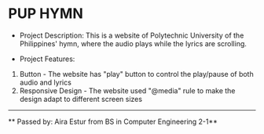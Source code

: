 # PUP HYMN 
* Project Description: This is a website of Polytechnic University of the Philippines' hymn, 
where the audio plays while the lyrics are scrolling.

* Project Features:
1. Button - The website has "play" button to control the play/pause of both audio and lyrics
2. Responsive Design - The website used "@media" rule to make the design adapt to different screen sizes
___
** Passed by: Aira Estur from BS in Computer Engineering 2-1**